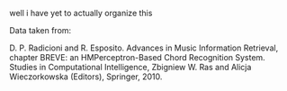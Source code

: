 well i have yet to actually organize this

Data taken from:

D. P. Radicioni and R. Esposito. 
Advances in Music Information Retrieval, chapter BREVE: an HMPerceptron-Based Chord Recognition System. 
Studies in Computational Intelligence, Zbigniew W. Ras and Alicja Wieczorkowska (Editors), Springer, 2010.
